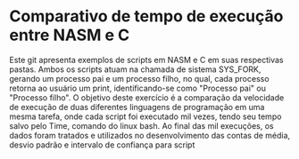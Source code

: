 # Comparativo de tempo de execução entre NASM e C
Este git apresenta exemplos de scripts em NASM e C em suas respectivas pastas. Ambos os scripts atuam na chamada de sistema SYS_FORK, gerando um processo pai e um processo filho, no qual, cada processo retorna ao usuário um print, identificando-se como "Processo pai" ou "Processo filho". O objetivo deste exercício é a comparação da velocidade de execução de duas diferentes linguagens de programação em uma mesma tarefa, onde cada script foi executado mil vezes, tendo seu tempo salvo pelo Time, comando do linux bash. 
Ao final das mil execuções, os dados foram tratados e utilizados no desenvolvimento das contas de média, desvio padrão e intervalo de confiança para script
